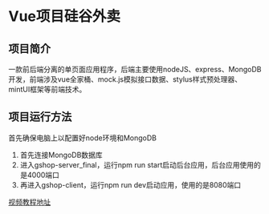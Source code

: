 # Vue项目硅谷外卖
## 项目简介
一款前后端分离的单页面应用程序，后端主要使用nodeJS、express、MongoDB开发，前端涉及vue全家桶、mock.js模拟接口数据、stylus样式预处理器、mintUI框架等前端技术。

## 项目运行方法
首先确保电脑上以配置好node环境和MongoDB
1. 首先连接MongoDB数据库
2. 进入gshop-server_final，运行npm run start启动后台应用，后台应用使用的是4000端口
3. 再进入gshop-client，运行npm run dev启动应用，使用的是8080端口

[视频教程地址](https://www.bilibili.com/video/BV1Lp411d7w4)